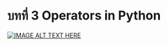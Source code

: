 # บทที่ 3 Operators in Python

[![IMAGE ALT TEXT HERE](https://img.youtube.com/vi/iyOVgQDkx1E/0.jpg)](https://www.youtube.com/watch?v=iyOVgQDkx1E)

